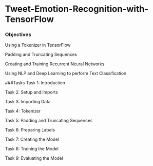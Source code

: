 # Tweet-Emotion-Recognition-with-TensorFlow

### Objectives
Using a Tokenizer in TensorFlow

Padding and Truncating Sequences

Creating and Training Recurrent Neural Networks

Using NLP and Deep Learning to perform Text Classification

###Tasks
Task 1: Introduction

Task 2: Setup and Imports

Task 3: Importing Data

Task 4: Tokenizer

Task 5: Padding and Truncating Sequences

Task 6: Preparing Labels

Task 7: Creating the Model

Task 8: Training the Model

Task 9: Evaluating the Model  
